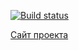 [![Build status](https://ci.appveyor.com/api/projects/status/39o5cwenafj74ttd?svg=true)](https://ci.appveyor.com/project/sku11busters/geolocation-notification-medi)

[Сайт проекта](https://sku11busters.github.io/Geolocation-Notification-Medi/)
